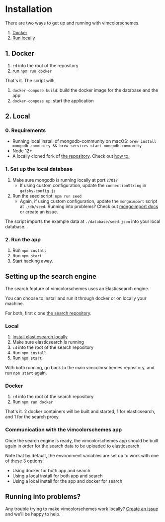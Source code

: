# Installation

There are two ways to get up and running with vimcolorschemes.

1. [Docker](#_1-docker)
1. [Run locally](#_2-local)

## 1. Docker

1. `cd` into the root of the repository
1. run `npm run docker`

That's it. The script will:

1. `docker-compose build`: build the docker image for the database and the app
1. `docker-compose up`: start the application

## 2. Local

### 0. Requirements

- Running local install of mongodb-community on macOS: `brew install mongodb-community && brew services start mongodb-community`
- Node 12+
- A locally cloned fork of [the repository](https://github.com/vimcolorschemes/vimcolorschemes). Check out [how to.](https://docs.github.com/en/github/getting-started-with-github/fork-a-repo)

### 1. Set up the local database

1. Make sure mongodb is running locally at port `27017`
   - If using custom configuration, update the `connectionString` in `gatsby-config.js`
1. Run the seed script: `npm run seed`
   - Again, if using custom configuration, update the `mongoimport` script at `./db/seed`. Running into problems? Check out [mongoimport docs](https://docs.mongodb.com/v4.2/reference/program/mongoimport/) or create an issue.

The script imports the example data at `./database/seed.json` into your local
database.

### 2. Run the app

1. Run `npm install`
1. Run `npm start`
1. Start hacking away.

## Setting up the search engine

The search feature of vimcolorschemes uses an Elasticsearch engine.

You can choose to install and run it through docker or on locally your machine.

For both, first clone [the search
repository](https://github.com/vimcolorschemes/search).

### Local

1. [Install elasticsearch locally](https://www.elastic.co/start)
1. Make sure elasticsearch is running
1. `cd` into the root of the search repository
1. Run `npm install`
1. Run `npm start`

With both running, go back to the main vimcolorschemes repository, and run `npm start` again.

### Docker

1. `cd` into the root of the search repository
2. Run `npm run docker`

That's it. 2 docker containers will be built and started, 1 for elasticsearch,
and 1 for the search proxy.

### Communication with the vimcolorschemes app

Once the search engine is ready, the vimcolorschemes app should be built again
in order for the search data to be uploaded to elasticsearch.

Note that by default, the environment variables are set up to work with one of
these 3 options:

- Using docker for both app and search
- Using a local install for both app and search
- Using a local install for the app and docker for search

## Running into problems?

Any trouble trying to make vimcolorschemes work locally? [Create an
issue](https://github.com/vimcolorschemes/vimcolorschemes/issues) and we'll be
happy to help.
